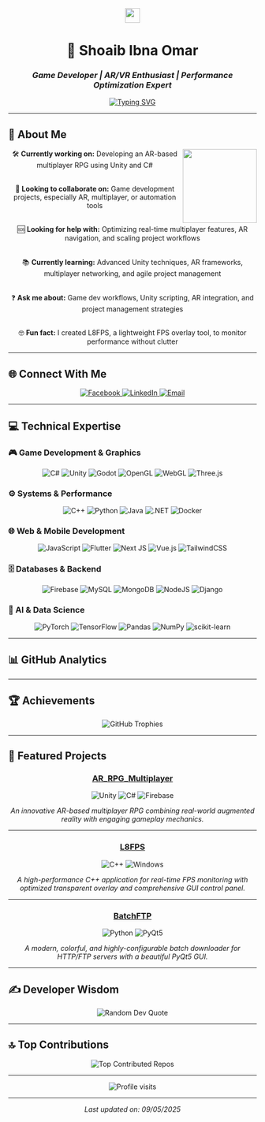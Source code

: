 <div align="center">
  <img src="https://raw.githubusercontent.com/MartinHeinz/MartinHeinz/master/wave.gif" width="30px">
  
  # 💫 Shoaib Ibna Omar
  
  ### *Game Developer | AR/VR Enthusiast | Performance Optimization Expert*
  
  [![Typing SVG](https://readme-typing-svg.herokuapp.com?font=Fira+Code&size=25&pause=1000&color=57F287&width=435&lines=Creating+immersive+experiences;Optimizing+performance;Building+the+future+of+gaming)](https://git.io/typing-svg)
</div>

---

## 🌟 About Me

<div align="center">
  <img src="https://media.giphy.com/media/L1R1tvI9svkIWwpVYr/giphy.gif" width="150" align="right">
  
  🛠 **Currently working on:** Developing an AR-based multiplayer RPG using Unity and C#<br><br>
  
  🤝 **Looking to collaborate on:** Game development projects, especially AR, multiplayer, or automation tools<br><br>
  
  🆘 **Looking for help with:** Optimizing real-time multiplayer features, AR navigation, and scaling project workflows<br><br>
  
  📚 **Currently learning:** Advanced Unity techniques, AR frameworks, multiplayer networking, and agile project management<br><br>
  
  ❓ **Ask me about:** Game dev workflows, Unity scripting, AR integration, and project management strategies<br><br>
  
  🤓 **Fun fact:** I created L8FPS, a lightweight FPS overlay tool, to monitor performance without clutter
</div>

---

## 🌐 Connect With Me

<div align="center">
  <a href="https://www.facebook.com/farabi.farabi.731" target="_blank">
    <img src="https://img.shields.io/badge/Facebook-%231877F2.svg?style=for-the-badge&logo=Facebook&logoColor=white" alt="Facebook">
  </a>
  <a href="https://www.linkedin.com/in/shoaibibnaomar/" target="_blank">
    <img src="https://img.shields.io/badge/LinkedIn-%230077B5.svg?style=for-the-badge&logo=linkedin&logoColor=white" alt="LinkedIn">
  </a>
  <a href="mailto:omar22205101393@diu.edu.bd" target="_blank">
    <img src="https://img.shields.io/badge/Email-D14836?style=for-the-badge&logo=gmail&logoColor=white" alt="Email">
  </a>
</div>

---

## 💻 Technical Expertise

### 🎮 Game Development & Graphics
<div align="center">
  <img src="https://img.shields.io/badge/c%23-%23239120.svg?style=for-the-badge&logo=csharp&logoColor=white" alt="C#">
  <img src="https://img.shields.io/badge/unity-%23000000.svg?style=for-the-badge&logo=unity&logoColor=white" alt="Unity">
  <img src="https://img.shields.io/badge/GODOT-%23FFFFFF.svg?style=for-the-badge&logo=godot-engine" alt="Godot">
  <img src="https://img.shields.io/badge/OpenGL-white?style=for-the-badge&logo=OpenGL&logoColor=black" alt="OpenGL">
  <img src="https://img.shields.io/badge/WebGL-990000?style=for-the-badge&logo=webgl&logoColor=white" alt="WebGL">
  <img src="https://img.shields.io/badge/Three.js-black?style=for-the-badge&logo=three.js&logoColor=white" alt="Three.js">
</div>

### ⚙️ Systems & Performance
<div align="center">
  <img src="https://img.shields.io/badge/c++-%2300599C.svg?style=for-the-badge&logo=c%2B%2B&logoColor=white" alt="C++">
  <img src="https://img.shields.io/badge/python-3670A0?style=for-the-badge&logo=python&logoColor=ffdd54" alt="Python">
  <img src="https://img.shields.io/badge/java-%23ED8B00.svg?style=for-the-badge&logo=openjdk&logoColor=white" alt="Java">
  <img src="https://img.shields.io/badge/.NET-5C2D91?style=for-the-badge&logo=.net&logoColor=white" alt=".NET">
  <img src="https://img.shields.io/badge/docker-%230db7ed.svg?style=for-the-badge&logo=docker&logoColor=white" alt="Docker">
</div>

### 🌐 Web & Mobile Development
<div align="center">
  <img src="https://img.shields.io/badge/javascript-%23323330.svg?style=for-the-badge&logo=javascript&logoColor=%23F7DF1E" alt="JavaScript">
  <img src="https://img.shields.io/badge/Flutter-%2302569B.svg?style=for-the-badge&logo=Flutter&logoColor=white" alt="Flutter">
  <img src="https://img.shields.io/badge/Next-black?style=for-the-badge&logo=next.js&logoColor=white" alt="Next JS">
  <img src="https://img.shields.io/badge/vue.js-%2335495e.svg?style=for-the-badge&logo=vuedotjs&logoColor=%234FC08D" alt="Vue.js">
  <img src="https://img.shields.io/badge/tailwindcss-%2338B2AC.svg?style=for-the-badge&logo=tailwind-css&logoColor=white" alt="TailwindCSS">
</div>

### 🗄️ Databases & Backend
<div align="center">
  <img src="https://img.shields.io/badge/firebase-%23039BE5.svg?style=for-the-badge&logo=firebase" alt="Firebase">
  <img src="https://img.shields.io/badge/mysql-4479A1.svg?style=for-the-badge&logo=mysql&logoColor=white" alt="MySQL">
  <img src="https://img.shields.io/badge/MongoDB-%234ea94b.svg?style=for-the-badge&logo=mongodb&logoColor=white" alt="MongoDB">
  <img src="https://img.shields.io/badge/Node.js-6DA55F?style=for-the-badge&logo=node.js&logoColor=white" alt="NodeJS">
  <img src="https://img.shields.io/badge/Django-%23092E20.svg?style=for-the-badge&logo=django&logoColor=white" alt="Django">
</div>

### 🤖 AI & Data Science
<div align="center">
  <img src="https://img.shields.io/badge/PyTorch-%23EE4C2C.svg?style=for-the-badge&logo=PyTorch&logoColor=white" alt="PyTorch">
  <img src="https://img.shields.io/badge/TensorFlow-%23FF6F00.svg?style=for-the-badge&logo=TensorFlow&logoColor=white" alt="TensorFlow">
  <img src="https://img.shields.io/badge/pandas-%23150458.svg?style=for-the-badge&logo=pandas&logoColor=white" alt="Pandas">
  <img src="https://img.shields.io/badge/numpy-%23013243.svg?style=for-the-badge&logo=numpy&logoColor=white" alt="NumPy">
  <img src="https://img.shields.io/badge/scikit--learn-%23F7931E.svg?style=for-the-badge&logo=scikit-learn&logoColor=white" alt="scikit-learn">
</div>

---

## 📊 GitHub Analytics


---

## 🏆 Achievements

<div align="center">
  <img src="https://github-profile-trophy.vercel.app/?username=ShoaibVai&theme=radical&no-frame=false&no-bg=false&margin-w=4" alt="GitHub Trophies"/>
</div>

---

## 📝 Featured Projects

<div align="center">
  
  ### [AR_RPG_Multiplayer](https://github.com/ShoaibVai/AR_RPG_Multiplayer)
  <img src="https://img.shields.io/badge/Unity-2022.3.62f1-black?style=for-the-badge&logo=unity" alt="Unity">
  <img src="https://img.shields.io/badge/C%23-239120?style=for-the-badge&logo=csharp&logoColor=white" alt="C#">
  <img src="https://img.shields.io/badge/Firebase-FFCA28?style=for-the-badge&logo=firebase&logoColor=black" alt="Firebase">
  
  *An innovative AR-based multiplayer RPG combining real-world augmented reality with engaging gameplay mechanics.*
  
  ---
  
  ### [L8FPS](https://github.com/ShoaibVai/L8FPS)
  <img src="https://img.shields.io/badge/C%2B%2B-00599C?style=for-the-badge&logo=c%2B%2B&logoColor=white" alt="C++">
  <img src="https://img.shields.io/badge/Windows-0078D6?style=for-the-badge&logo=windows&logoColor=white" alt="Windows">
  
  *A high-performance C++ application for real-time FPS monitoring with optimized transparent overlay and comprehensive GUI control panel.*
  
  ---
  
  ### [BatchFTP](https://github.com/ShoaibVai/BatchFTP)
  <img src="https://img.shields.io/badge/Python-3776AB?style=for-the-badge&logo=python&logoColor=white" alt="Python">
  <img src="https://img.shields.io/badge/PyQt5-41CD52?style=for-the-badge&logo=qt&logoColor=white" alt="PyQt5">
  
  *A modern, colorful, and highly-configurable batch downloader for HTTP/FTP servers with a beautiful PyQt5 GUI.*
  
</div>

---

## ✍️ Developer Wisdom

<div align="center">
  <img src="https://quotes-github-readme.vercel.app/api?type=horizontal&theme=radical" alt="Random Dev Quote">
</div>

---

## 🔝 Top Contributions

<div align="center">
  <img src="https://github-contributor-stats.vercel.app/api?username=ShoaibVai&limit=5&theme=dark&combine_all_yearly_contributions=true" alt="Top Contributed Repos">
</div>

---

<div align="center">
  <img src="https://visitcount.itsvg.in/api?id=ShoaibVai&icon=0&color=0" alt="Profile visits">
  
  ---
  
  <i>Last updated on: 09/05/2025</i>
</div>